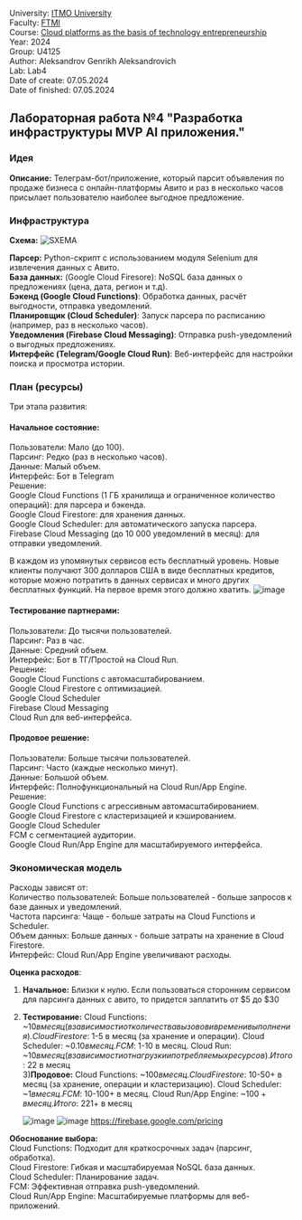 University: [ITMO University](https://itmo.ru/ru/) \
Faculty: [FTMI](https://ftmi.itmo.ru) \
Course: [Cloud platforms as the basis of technology entrepreneurship](https://itmo-ict-faculty.github.io/cloud-platforms-as-the-basis-of-technology-entrepreneurship/) \
Year: 2024 \
Group: U4125 \
Author: Aleksandrov Genrikh Aleksandrovich \
Lab: Lab4 \
Date of create: 07.05.2024 \
Date of finished: 07.05.2024

## Лабораторная работа №4 "Разработка инфраструктуры MVP AI приложения."
### Идея
**Описание:** Телеграм-бот/приложение, который парсит объявления по продаже бизнеса с онлайн-платформы Авито и раз в несколько часов присылает пользователю наиболее выгодное предложение.
### Инфраструктура
**Схема:** 
![SXEMA](https://github.com/genrikhlamar/2023_2024-cloud-platforms-as-the-basis-of-technology-entrepreneurship-u4125-aleksandrov_g_a/assets/164926677/62842feb-ac23-43b4-b7fb-9844d5cdbf40)


**Парсер:** Python-скрипт с использованием модуля Selenium для извлечения данных с Авито.\
**База данных:** (Google Cloud Firesore): NoSQL база данных о предложениях (цена, дата, регион и т.д).\
**Бэкенд (Google Cloud Functions)**: Обработка данных, расчёт выгодности, отправка уведомлений.\
**Планировщик (Cloud Scheduler)**: Запуск парсера по расписанию (например, раз в несколько часов).\
**Уведомления (Firebase Cloud Messaging)**: Отправка push-уведомлений о выгодных предложениях.\
**Интерфейс (Telegram/Google Cloud Run)**: Веб-интерфейс для настройки поиска и просмотра истории.

### План (ресурсы)
Три этапа развития:
#### Начальное состояние:
Пользователи: Мало (до 100).\
Парсинг: Редко (раз в несколько часов).\
Данные: Малый объем.\
Интерфейс: Бот в Telegram\
Решение:\
Google Cloud Functions (1 ГБ хранилища и ограниченное количество операций): для парсера и бэкенда.\
Google Cloud Firestore: для хранения данных.\
Google Cloud Scheduler: для автоматического запуска парсера.\
Firebase Cloud Messaging (до 10 000 уведомлений в месяц): для отправки уведомлений.

В каждом из упомянутых сервисов есть бесплатный уровень. Новые клиенты получают 300 долларов США в виде бесплатных кредитов, которые можно потратить в данных сервисах и много других бесплатных функций. На первое время этого должно хватить.
![image](https://github.com/genrikhlamar/2023_2024-cloud-platforms-as-the-basis-of-technology-entrepreneurship-u4125-aleksandrov_g_a/assets/164926677/2e18157b-019b-4e43-bd3b-fceb120ad143)

#### Тестирование партнерами:
Пользователи: До тысячи пользователей.\
Парсинг: Раз в час.\
Данные: Средний объем.\
Интерфейс: Бот в ТГ/Простой на Cloud Run.\
Решение:\
Google Cloud Functions с автомасштабированием.\
Google Cloud Firestore с оптимизацией.\
Google Cloud Scheduler \
Firebase Cloud Messaging \
Cloud Run для веб-интерфейса.

#### Продовое решение:
Пользователи: Больше тысячи пользователей.\
Парсинг: Часто (каждые несколько минут).\
Данные: Большой объем.\
Интерфейс: Полнофункциональный на Cloud Run/App Engine.\
Решение:\
Google Cloud Functions с агрессивным автомасштабированием.\
Google Cloud Firestore с кластеризацией и кэшированием.\
Google Cloud Scheduler \
FCM с сегментацией аудитории.\
Google Cloud Run/App Engine для масштабируемого интерфейса.

### Экономическая модель
Расходы зависят от:\
Количество пользователей: Больше пользователей - больше запросов к базе данных и уведомлений.\
Частота парсинга: Чаще - больше затраты на Cloud Functions и Scheduler.\
Объем данных: Больше данных - больше затраты на хранение в Cloud Firestore.\
Интерфейс: Cloud Run/App Engine увеличивают расходы.

**Оценка расходов**:
1) **Начальное:** Близки к нулю. Если пользоваться сторонним сервисом для парсинга данных с авито, то придется заплатить от $5 до $30 
2) **Тестирование:** Cloud Functions: ~$10 в месяц (в зависимости от количества вызовов и времени выполнения). Cloud Firestore: ~$1-5 в месяц (за хранение и операции). Cloud Scheduler: ~$0.10 в месяц. FCM: ~$1-10 в месяц. Cloud Run: ~$10 в месяц (в зависимости от нагрузки и потребляемых ресурсов). Итого: ~$22 в месяц\
3)**Продовое:** Cloud Functions: ~$100 в месяц. Cloud Firestore: ~$10-50+ в месяц (за хранение, операции и кластеризацию). Cloud Scheduler: ~$1 в месяц. FCM: ~$10-100+ в месяц. Cloud Run/App Engine: ~$100+ в месяц. Итого: ~$221+ в месяц

   ![image](https://github.com/genrikhlamar/2023_2024-cloud-platforms-as-the-basis-of-technology-entrepreneurship-u4125-aleksandrov_g_a/assets/164926677/632e3aa5-3b21-468f-ac97-69d6d5e11eb5)
![image](https://github.com/genrikhlamar/2023_2024-cloud-platforms-as-the-basis-of-technology-entrepreneurship-u4125-aleksandrov_g_a/assets/164926677/74adbec8-2dfa-4317-bbac-dc0417939c22)
https://firebase.google.com/pricing
   
**Обоснование выбора:**\
Cloud Functions: Подходит для краткосрочных задач (парсинг, обработка).\
Cloud Firestore: Гибкая и масштабируемая NoSQL база данных.\
Cloud Scheduler: Планирование задач.\
FCM: Эффективная отправка push-уведомлений.\
Cloud Run/App Engine: Масштабируемые платформы для веб-приложений.



